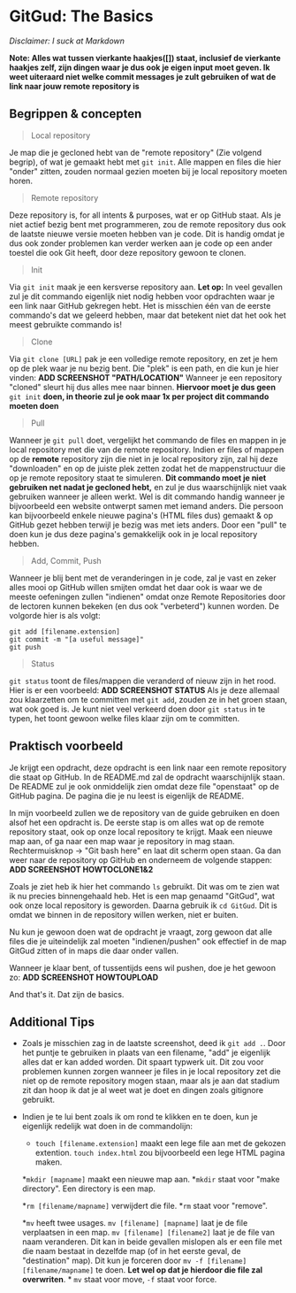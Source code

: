 # GitGud: The Basics

*Disclaimer: I suck at Markdown*

**Note: Alles wat tussen vierkante haakjes([]) staat, inclusief de vierkante haakjes zelf, zijn dingen waar je dus ook je eigen input moet geven. Ik weet uiteraard niet welke commit messages je zult gebruiken of wat de link naar jouw remote repository is**

## Begrippen & concepten

> Local repository

Je map die je gecloned hebt van de "remote repository" (Zie volgend begrip), of wat je gemaakt hebt met ```git init```. Alle mappen en files die hier "onder" zitten, zouden normaal gezien moeten bij je local repository moeten horen.

> Remote repository

Deze repository is, for all intents & purposes, wat er op GitHub staat. Als je niet actief bezig bent met programmeren, zou de remote repository dus ook de laatste nieuwe versie moeten hebben van je code. Dit is handig omdat je dus ook zonder problemen kan verder werken aan je code op een ander toestel die ook Git heeft, door deze repository gewoon te clonen.

> Init

Via ```git init``` maak je een kersverse repository aan. 
**Let op:** In veel gevallen zul je dit commando eigenlijk niet nodig hebben voor opdrachten waar je een link naar GitHub gekregen hebt. Het is misschien één van de eerste commando's dat we geleerd hebben, maar dat betekent niet dat het ook het meest gebruikte commando is!

> Clone

Via ```git clone [URL]``` pak je een volledige remote repository, en zet je hem op de plek waar je nu bezig bent. Die "plek" is een path, en die kun je hier vinden: **ADD SCREENSHOT "PATH/LOCATION"**
Wanneer je een repository "cloned" sleurt hij dus alles mee naar binnen. **Hiervoor moet je dus geen** ```git init``` **doen, in theorie zul je ook maar 1x per project dit commando moeten doen**

> Pull 

Wanneer je  ```git pull``` doet, vergelijkt het commando de files en mappen in je local repository met die van de remote repository. Indien er files of mappen op de **remote** repository zijn die niet in je local repository zijn, zal hij deze "downloaden" en op de juiste plek zetten zodat het de mappenstructuur die op je remote repository staat te simuleren. 
**Dit commando moet je niet gebruiken net nadat je gecloned hebt,** en zul je dus waarschijnlijk niet vaak gebruiken wanneer je alleen werkt. Wel is dit commando handig wanneer je bijvoorbeeld een website ontwerpt samen met iemand anders. Die persoon kan bijvoorbeeld enkele nieuwe pagina's (HTML files dus) gemaakt & op GitHub gezet hebben terwijl je bezig was met iets anders. Door een "pull" te doen kun je dus deze pagina's gemakkelijk ook in je local repository hebben.

> Add, Commit, Push

Wanneer je blij bent met de veranderingen in je code, zal je vast en zeker alles mooi op GitHub willen smijten omdat het daar ook is waar we de meeste oefeningen zullen "indienen" omdat onze Remote Repositories door de lectoren kunnen bekeken (en dus ook "verbeterd") kunnen worden. 
De volgorde hier is als volgt:
```
git add [filename.extension]
git commit -m "[a useful message]"
git push
```

> Status

```git status``` toont de files/mappen die veranderd of nieuw zijn in het rood. Hier is er een voorbeeld: **ADD SCREENSHOT STATUS**
Als je deze allemaal zou klaarzetten om te committen met ```git add```, zouden ze in het groen staan, wat ook goed is. Je kunt niet veel verkeerd doen door ```git status``` in te typen, het toont gewoon welke files klaar zijn om te committen.

## Praktisch voorbeeld

Je krijgt een opdracht, deze opdracht is een link naar een remote repository die staat op GitHub. In de README.md zal de opdracht waarschijnlijk staan. De README zul je ook onmiddelijk zien omdat deze file "openstaat" op de GitHub pagina. De pagina die je nu leest is eigenlijk de README.

In mijn voorbeeld zullen we de repository van de guide gebruiken en doen alsof het een opdracht is. De eerste stap is om alles wat op de remote repository staat, ook op onze local repository te krijgt. Maak een nieuwe map aan, of ga naar een map waar je repository in mag staan. Rechtermuisknop -> "Git bash here" en laat dit scherm open staan. Ga dan weer naar de repository op GitHub en onderneem de volgende stappen:
**ADD SCREENSHOT HOWTOCLONE1&2**

Zoals je ziet heb ik hier het commando ```ls``` gebruikt. Dit was om te zien wat ik nu precies binnengehaald heb. Het is een map genaamd "GitGud", wat ook onze local repository is geworden.
Daarna gebruik ik ```cd GitGud```. Dit is omdat we binnen in de repository willen werken, niet er buiten. 

Nu kun je gewoon doen wat de opdracht je vraagt, zorg gewoon dat alle files die je uiteindelijk zal moeten "indienen/pushen" ook effectief in de map GitGud zitten of in maps die daar onder vallen.

Wanneer je klaar bent, of tussentijds eens wil pushen, doe je het gewoon zo:
**ADD SCREENSHOT HOWTOUPLOAD**

And that's it. Dat zijn de basics. 


## Additional Tips

* Zoals je misschien zag in de laatste screenshot, deed ik ```git add .```. Door het puntje te gebruiken in plaats van een filename, "add" je eigenlijk alles dat er kan added worden. Dit spaart typwerk uit. Dit zou voor problemen kunnen zorgen wanneer je files in je local repository zet die niet op de remote repository mogen staan, maar als je aan dat stadium zit dan hoop ik dat je al weet wat je doet en dingen zoals gitignore gebruikt.

* Indien je te lui bent zoals ik om rond te klikken en te doen, kun je eigenlijk redelijk wat doen in de commandolijn:
    * ```touch [filename.extension]``` maakt een lege file aan met de gekozen extention. ```touch index.html``` zou bijvoorbeeld een lege HTML pagina maken.

    *```mkdir [mapname]``` maakt een nieuwe map aan.
        *```mkdir``` staat voor "make directory". Een directory is een map.
        
    *```rm [filename/mapname]``` verwijdert die file. 
        *```rm``` staat voor "remove".

    *```mv``` heeft twee usages. ```mv [filename] [mapname]``` laat je de file verplaatsen in een map. ```mv [filename] [filename2]``` laat je de file van naam veranderen. Dit kan in beide gevallen mislopen als er een file met die naam bestaat in dezelfde map (of in het eerste geval, de "destination" map). Dit kun je forceren door ```mv -f [filename] [filename/mapname]``` te doen. **Let wel op dat je hierdoor die file zal overwriten**.
        * ```mv``` staat voor move, ```-f``` staat voor force.
    
